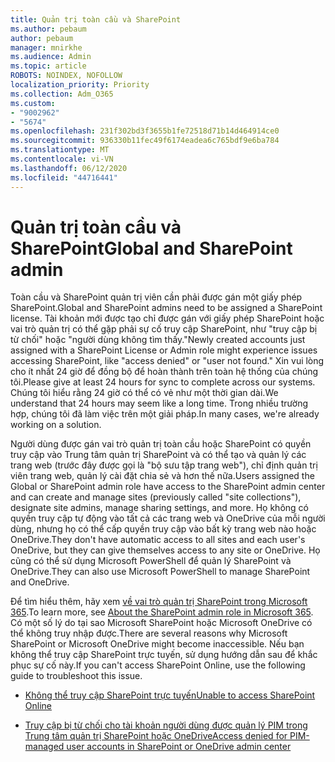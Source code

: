 ```yaml
---
title: Quản trị toàn cầu và SharePoint
ms.author: pebaum
author: pebaum
manager: mnirkhe
ms.audience: Admin
ms.topic: article
ROBOTS: NOINDEX, NOFOLLOW
localization_priority: Priority
ms.collection: Adm_O365
ms.custom:
- "9002962"
- "5674"
ms.openlocfilehash: 231f302bd3f3655b1fe72518d71b14d464914ce0
ms.sourcegitcommit: 936330b11fec49f6174eadea6c765bdf9e6ba784
ms.translationtype: MT
ms.contentlocale: vi-VN
ms.lasthandoff: 06/12/2020
ms.locfileid: "44716441"
---
```

# <a name="global-and-sharepoint-admin"></a><span data-ttu-id="9bb02-102">Quản trị toàn cầu và SharePoint</span><span class="sxs-lookup"><span data-stu-id="9bb02-102">Global and SharePoint admin</span></span>

<span data-ttu-id="9bb02-103">Toàn cầu và SharePoint quản trị viên cần phải được gán một giấy phép SharePoint.</span><span class="sxs-lookup"><span data-stu-id="9bb02-103">Global and SharePoint admins need to be assigned a SharePoint license.</span></span> <span data-ttu-id="9bb02-104">Tài khoản mới được tạo chỉ được gán với giấy phép SharePoint hoặc vai trò quản trị có thể gặp phải sự cố truy cập SharePoint, như "truy cập bị từ chối" hoặc "người dùng không tìm thấy."</span><span class="sxs-lookup"><span data-stu-id="9bb02-104">Newly created accounts just assigned with a SharePoint License or Admin role might experience issues accessing SharePoint, like "access denied" or "user not found."</span></span> <span data-ttu-id="9bb02-105">Xin vui lòng cho ít nhất 24 giờ để đồng bộ để hoàn thành trên toàn hệ thống của chúng tôi.</span><span class="sxs-lookup"><span data-stu-id="9bb02-105">Please give at least 24 hours for sync to complete across our systems.</span></span> <span data-ttu-id="9bb02-106">Chúng tôi hiểu rằng 24 giờ có thể có vẻ như một thời gian dài.</span><span class="sxs-lookup"><span data-stu-id="9bb02-106">We understand that 24 hours may seem like a long time.</span></span> <span data-ttu-id="9bb02-107">Trong nhiều trường hợp, chúng tôi đã làm việc trên một giải pháp.</span><span class="sxs-lookup"><span data-stu-id="9bb02-107">In many cases, we're already working on a solution.</span></span>

<span data-ttu-id="9bb02-108">Người dùng được gán vai trò quản trị toàn cầu hoặc SharePoint có quyền truy cập vào Trung tâm quản trị SharePoint và có thể tạo và quản lý các trang web (trước đây được gọi là "bộ sưu tập trang web"), chỉ định quản trị viên trang web, quản lý cài đặt chia sẻ và hơn thế nữa.</span><span class="sxs-lookup"><span data-stu-id="9bb02-108">Users assigned the Global or SharePoint admin role have access to the SharePoint admin center and can create and manage sites (previously called "site collections"), designate site admins, manage sharing settings, and more.</span></span> <span data-ttu-id="9bb02-109">Họ không có quyền truy cập tự động vào tất cả các trang web và OneDrive của mỗi người dùng, nhưng họ có thể cấp quyền truy cập vào bất kỳ trang web nào hoặc OneDrive.</span><span class="sxs-lookup"><span data-stu-id="9bb02-109">They don't have automatic access to all sites and each user's OneDrive, but they can give themselves access to any site or OneDrive.</span></span> <span data-ttu-id="9bb02-110">Họ cũng có thể sử dụng Microsoft PowerShell để quản lý SharePoint và OneDrive.</span><span class="sxs-lookup"><span data-stu-id="9bb02-110">They can also use Microsoft PowerShell to manage SharePoint and OneDrive.</span></span>

<span data-ttu-id="9bb02-111">Để tìm hiểu thêm, hãy xem [về vai trò quản trị SharePoint trong Microsoft 365](https://docs.microsoft.com/sharepoint/sharepoint-admin-role).</span><span class="sxs-lookup"><span data-stu-id="9bb02-111">To learn more, see [About the SharePoint admin role in Microsoft 365](https://docs.microsoft.com/sharepoint/sharepoint-admin-role).</span></span>
<span data-ttu-id="9bb02-112">Có một số lý do tại sao Microsoft SharePoint hoặc Microsoft OneDrive có thể không truy nhập được.</span><span class="sxs-lookup"><span data-stu-id="9bb02-112">There are several reasons why Microsoft SharePoint or Microsoft OneDrive might become inaccessible.</span></span> <span data-ttu-id="9bb02-113">Nếu bạn không thể truy cập SharePoint trực tuyến, sử dụng hướng dẫn sau để khắc phục sự cố này.</span><span class="sxs-lookup"><span data-stu-id="9bb02-113">If you can't access SharePoint Online, use the following guide to troubleshoot this issue.</span></span>

- [<span data-ttu-id="9bb02-114">Không thể truy cập SharePoint trực tuyến</span><span class="sxs-lookup"><span data-stu-id="9bb02-114">Unable to access SharePoint Online</span></span>](https://docs.microsoft.com/sharepoint/troubleshoot/sharing-and-permissions/sharepoint-online-inaccessible)

- [<span data-ttu-id="9bb02-115">Truy cập bị từ chối cho tài khoản người dùng được quản lý PIM trong Trung tâm quản trị SharePoint hoặc OneDrive</span><span class="sxs-lookup"><span data-stu-id="9bb02-115">Access denied for PIM-managed user accounts in SharePoint or OneDrive admin center</span></span>](https://docs.microsoft.com/sharepoint/troubleshoot/administration/access-denied-to-pim-user-accounts)